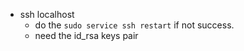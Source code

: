 - ssh localhost
    - do the `sudo service ssh restart` if not success.
    - need the id_rsa keys pair